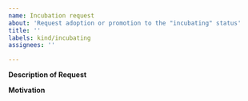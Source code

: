 ```yaml
---
name: Incubation request
about: 'Request adoption or promotion to the "incubating" status'
title: ''
labels: kind/incubating
assignees: ''

---
```


**Description of Request**

<!--
Describe the project you would like to be incubated.
-->

**Motivation**

<!--
Describe why the project should be incubated.
-->